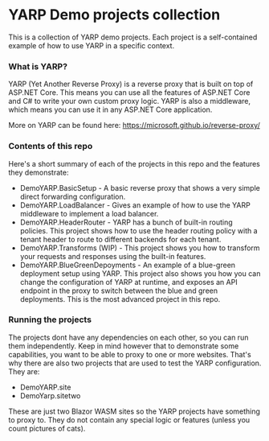 # YARP Demo projects collection

This is a collection of YARP demo projects. Each project is a self-contained example of how to use YARP in a specific
context.

### What is YARP?

YARP (Yet Another Reverse Proxy) is a reverse proxy that is built on top of ASP.NET Core. This means you can use all the
features of ASP.NET Core and C# to write your own custom proxy logic. YARP is also a middleware, which means you can use
it in any ASP.NET Core application.

More on YARP can be found here: https://microsoft.github.io/reverse-proxy/

### Contents of this repo

Here's a short summary of each of the projects in this repo and the features they demonstrate:

* DemoYARP.BasicSetup - A basic reverse proxy that shows a very simple direct forwarding configuration.
* DemoYARP.LoadBalancer - Gives an example of how to use the YARP middleware to implement a load balancer.
* DemoYARP.HeaderRouter - YARP has a bunch of built-in routing policies. This project shows how to use the header
  routing policy
  with a tenant header to route to different backends for each tenant.
* DemoYARP.Transforms (WIP) - This project shows you how to transform your requests and responses using the built-in
  features.
* DemoYARP.BlueGreenDepoyments - An example of a blue-green deployment setup using YARP. This project also shows you
  how you can change the configuration of YARP at runtime, and exposes an API endpoint in the proxy to switch between
  the blue and green deployments. This is the most advanced project in this repo.

### Running the projects

The projects dont have any dependencies on each other, so you can run them independently. Keep in mind however that to
demonstrate some capabilities, you want to be able to proxy to one or more websites. That's why there are also two
projects
that are used to test the YARP configuration. They are:

* DemoYARP.site
* DemoYarp.sitetwo

These are just two Blazor WASM sites so the YARP projects have something to proxy to. They do not contain any special
logic or features (unless you count pictures of cats).




